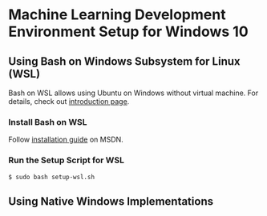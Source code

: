 # Machine Learning Development Environment Setup for Windows 10

## Using Bash on Windows Subsystem for Linux (WSL)
Bash on WSL allows using Ubuntu on Windows without virtual machine. For details, check out [introduction page](https://msdn.microsoft.com/en-us/commandline/wsl/about).

### Install Bash on WSL
Follow [installation guide](https://msdn.microsoft.com/en-us/commandline/wsl/install_guide) on MSDN.

### Run the Setup Script for WSL
```
$ sudo bash setup-wsl.sh
```

## Using Native Windows Implementations

